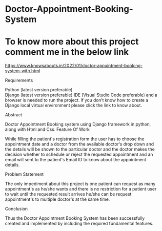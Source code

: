 # Doctor-Appointment-Booking-System

# To know more about this project comment me in the below link
https://www.knowsabouts.in/2022/01/doctor-appointment-booking-system-with.html

Requirements

Python (latest version preferable)<br>
Django (latest version preferable)
IDE (Visual Studio Code preferable)
and a browser is needed to run the project.
If you don't know how to create a Django local virtual environment please click the link to know about.

Abstract

Doctor Appointment Booking system using Django framework in python, along with Html and Css.
Feature Of Work

While filling the patient's registration form the user has to choose the appointment date and a doctor from the available doctor's drop down and the details will be shown to the particular doctor and the doctor makes the decision whether to schedule or reject the requested appointment and an email will sent to the patient's Email ID to know about the appointment details.

Problem Statement

The only impediment about this project is one patient can request as many appointment's as he/she wants and there is no restriction for a patient user to wait until the requested result arrives he/she can be request appointment's to multiple doctor's at the same time.

Conclusion

Thus the Doctor Appointment Booking System has been successfully created and implemented by including the required fundamental features.

